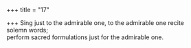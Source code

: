 +++
title = "17"

+++
Sing just to the admirable one, to the admirable one recite  
solemn words;  
perform sacred formulations just for the admirable one.  